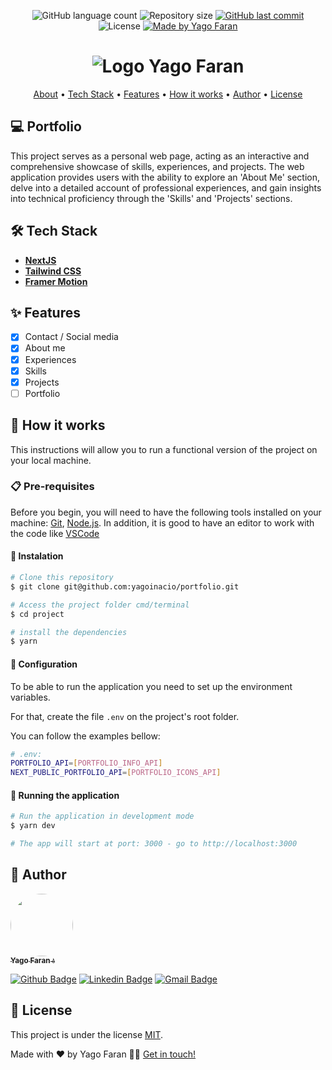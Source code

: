 <p align="center">
  <img alt="GitHub language count" src="https://img.shields.io/github/languages/count/yagoinacio/portfolio?color=353949">

  <img alt="Repository size" src="https://img.shields.io/github/repo-size/yagoinacio/portfolio">

  <a href="https://github.com/yagoinacio/portfolio/commits/main">
    <img alt="GitHub last commit" src="https://img.shields.io/github/last-commit/yagoinacio/portfolio">
  </a>

   <img alt="License" src="https://img.shields.io/badge/license-MIT-brightgreen">

  <a href="https://yagofaran.dev">
    <img alt="Made by Yago Faran" src="https://img.shields.io/badge/made_by-Yago_Faran-353949">
  </a>
</p>

<h1 align="center">
    <img alt="Logo Yago Faran" title="#YagoFaran" src="https://portfolio.yagofaran.dev/api/images/logo.svg" />
</h1>

<p align="center">
 <a href="#-portfolio">About</a> •
 <a href="#-tech-stack">Tech Stack</a> • 
 <a href="#-features">Features</a> •
 <!-- <a href="#-layout">Layout</a> •  -->
 <a href="#-how-it-works">How it works</a> • 
 <!-- <a href="#-contributors">Contributors</a> •  -->
 <a href="#-author">Author</a> • 
 <a href="#-license">License</a>
</p>

## 💻 Portfolio

This project serves as a personal web page, acting as an interactive and comprehensive showcase of skills, experiences, and projects. The web application provides users with the ability to explore an 'About Me' section, delve into a detailed account of professional experiences, and gain insights into technical proficiency through the 'Skills' and 'Projects' sections.

## 🛠 Tech Stack

-   **[NextJS](https://nextjs.org)**
-   **[Tailwind CSS](https://tailwindcss.com)**
-   **[Framer Motion](https://www.framer.com/motion/)**

## ✨ Features

- [x] Contact / Social media
- [x] About me
- [x] Experiences
- [x] Skills
- [x] Projects
- [ ] Portfolio

## 🚀 How it works

This instructions will allow you to run a functional version of the project on your local machine.

### 📋 Pre-requisites

Before you begin, you will need to have the following tools installed on your machine:
[Git](https://git-scm.com), [Node.js](https://nodejs.org/en/).
In addition, it is good to have an editor to work with the code like [VSCode](https://code.visualstudio.com/)

#### 🔧 Instalation

```bash
# Clone this repository
$ git clone git@github.com:yagoinacio/portfolio.git

# Access the project folder cmd/terminal
$ cd project

# install the dependencies
$ yarn
```

#### 🔧 Configuration

To be able to run the application you need to set up the environment variables.

For that, create the file ```.env``` on the project's root folder.

You can follow the examples bellow:

```bash
# .env:
PORTFOLIO_API=[PORTFOLIO_INFO_API]
NEXT_PUBLIC_PORTFOLIO_API=[PORTFOLIO_ICONS_API]
```

#### 🎲 Running the application

```bash
# Run the application in development mode
$ yarn dev

# The app will start at port: 3000 - go to http://localhost:3000
```

## 🦸 Author

<a href="https://yagofaran.dev">
 <img style="border-radius: 50%;" src="https://avatars.githubusercontent.com/yagoinacio" width="100px;" alt=""/>
 <br />
 <sub><b>Yago Faran 💧</b></sub>
</a>

[![Github Badge](https://img.shields.io/badge/-YagoInacio-gray?style=flat-square&labelColor=gray&logo=github&logoColor=white&link=https://github.com/yagoinacio)](https://github.com/yagoinacio)
[![Linkedin Badge](https://img.shields.io/badge/-Yago-blue?style=flat-square&logo=Linkedin&logoColor=white&link=https://www.linkedin.com/in/yagoinacio/)](https://www.linkedin.com/in/yagoinacio/) 
[![Gmail Badge](https://img.shields.io/badge/-yagofaran@gmail.com-c14438?style=flat-square&logo=Gmail&logoColor=white&link=mailto:yagofaran@gmail.com)](mailto:yagofaran@gmail.com)

## 📝 License

This project is under the license [MIT](./LICENSE).

Made with ❤️ by Yago Faran 👋🏽 [Get in touch!](https://www.linkedin.com/in/yagoinacio/)
